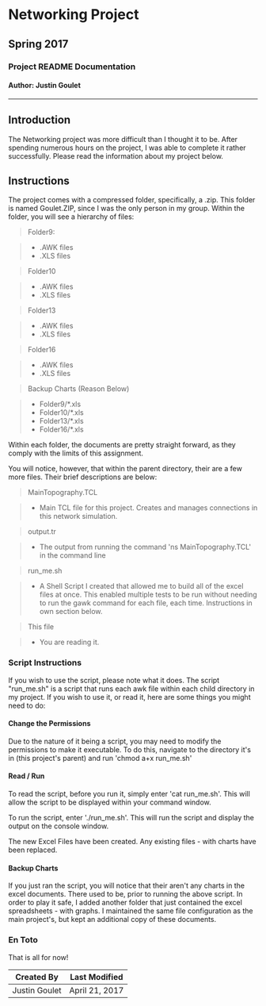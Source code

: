 # Networking Project

## Spring 2017

### Project README Documentation

#### Author: Justin Goulet

--------------------------------------------------------------------------------

## Introduction

The Networking project was more difficult than I thought it to be. After spending numerous hours on the project, I was able to complete it rather successfully. Please read the information about my project below.

## Instructions

The project comes with a compressed folder, specifically, a .zip. This folder is named Goulet.ZIP, since I was the only person in my group. Within the folder, you will see a hierarchy of files:

> Folder9:

> - .AWK files
> - .XLS files

> Folder10

> - .AWK files
> - .XLS files

> Folder13

> - .AWK files
> - .XLS files

> Folder16

> - .AWK files
> - .XLS files

> Backup Charts (Reason Below)

> - Folder9/*.xls
> - Folder10/*.xls
> - Folder13/*.xls
> - Folder16/*.xls

Within each folder, the documents are pretty straight forward, as they comply with the limits of this assignment.

You will notice, however, that within the parent directory, their are a few more files. Their brief descriptions are below:

> MainTopography.TCL

> - Main TCL file for this project. Creates and manages connections in this network simulation.

> output.tr

> - The output from running the command 'ns MainTopography.TCL' in the command line

> run_me.sh

> - A Shell Script I created that allowed me to build all of the excel files at once. This enabled multiple tests to be run without needing to run the gawk command for each file, each time. Instructions in own section below.

> This file

> - You are reading it.

### Script Instructions

If you wish to use the script, please note what it does. The script "run_me.sh" is a script that runs each awk file within each child directory in my project. If you wish to use it, or read it, here are some things you might need to do:

#### Change the Permissions

Due to the nature of it being a script, you may need to modify the permissions to make it executable. To do this, navigate to the directory it's in (this project's parent) and run 'chmod a+x run_me.sh'

#### Read / Run

To read the script, before you run it, simply enter 'cat run_me.sh'. This will allow the script to be displayed within your command window.

To run the script, enter './run_me.sh'. This will run the script and display the output on the console window.

The new Excel Files have been created. Any existing files - with charts have been replaced.

#### Backup Charts

If you just ran the script, you will notice that their aren't any charts in the excel documents. There used to be, prior to running the above script. In order to play it safe, I added another folder that just contained the excel spreadsheets - with graphs. I maintained the same file configuration as the main project's, but kept an additional copy of these documents.

### En Toto

That is all for now!

Created By    | Last Modified
------------- | --------------
Justin Goulet | April 21, 2017
